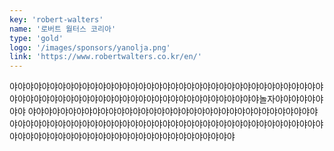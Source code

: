 ```yaml
---
key: 'robert-walters'
name: '로버트 월터스 코리아'
type: 'gold'
logo: '/images/sponsors/yanolja.png'
link: 'https://www.robertwalters.co.kr/en/'
---
```


야야야야야야야야야야야야야야야야야야야야야야야야야야야야야야야야야야야야야야야야야야야야야야야야야야야야야야야야야야야야야야야야야야야야야야놀자야야야야야야야야 야야야야야야야야야야야야야야야야야야야야야야야야야야야야야야야야야야야야야야야야야야야야야야야야야야야야야야야야야야야야야야야야야야야야야야야야야야야야야야야야야야야야야야야야야야야야야야야야야야야야야야야
